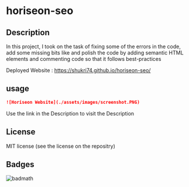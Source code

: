 # horiseon-seo

## Description

In this project, I took on the task of fixing some of the errors in the code, add some missing bits like and polish the code by adding semantic HTML elements and commenting code so that it follows best-practices

Deployed Website : https://shukri74.github.io/horiseon-seo/

## usage

```md
![Horiseon Website](./assets/images/screenshot.PNG)
```
Use the link in the Description to visit the Description

## License

MIT license (see the license on the repositry)

## Badges

![badmath](https://img.shields.io/github/languages/top/nielsenjared/badmath)